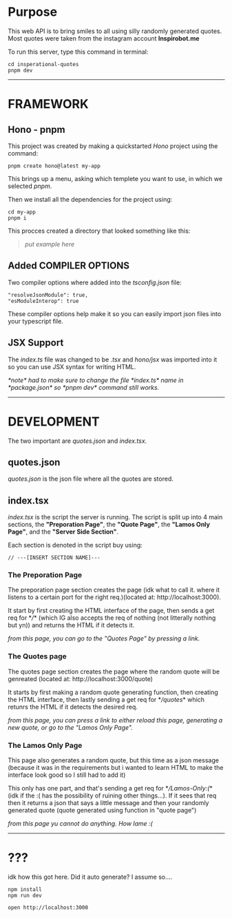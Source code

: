# Purpose

This web API is to bring smiles to all using silly randomly generated quotes. Most quotes were taken from the instagram account **Inspirobot.me**

To run this server, type this command in terminal:

```
cd insperational-quotes
pnpm dev
```



---



# FRAMEWORK

## Hono - pnpm

This project was created by making a quickstarted *Hono* project using the command:

```
pnpm create hono@latest my-app
```

This brings up a menu, asking which templete you want to use, in which we selected *pnpm*.

Then we install all the dependencies for the project using:

```
cd my-app
pnpm i
```

This procces created a directory that looked something like this:

> *put example here*

## Added COMPILER OPTIONS

Two compiler options where added into the *tsconfig.json* file:

```
"resolveJsonModule": true,
"esModuleInterop": true
```

These compiler options help make it so you can easily import json files into your typescript file.

## JSX Support

The *index.ts* file was changed to be *.tsx* and *hono/jsx* was imported into it so you can use JSX syntax for writing HTML.

_\*note\* had to make sure to change the file \*index.ts\* name in \*package.json\* so \*pnpm dev\* command still works._



---


# DEVELOPMENT

The two important are *quotes.json* and *index.tsx*.

## quotes.json

*quotes.json* is the json file where all the quotes are stored.

## index.tsx

*index.tsx* is the script the server is running. The script is split up into 4 main sections, the **"Preporation Page"**, the **"Quote Page"**, the **"Lamos Only Page"**, and the **"Server Side Section"**.

Each section is denoted in the script buy using:

```
// ---[INSERT SECTION NAME]---
```

### The Preporation Page

The preporation page section creates the page (idk what to call it. where it listens to a certain port for the right req.)(located at: http://localhost:3000).  

It start by first creating the HTML interface of the page, then sends a get req for \**/*\* (which IG also accepts the req of nothing (not litterally nothing but yn)) and returns the HTML if it detects it.

*from this page, you can go to the "Quotes Page" by pressing a link.*

### The Quotes page

The quotes page section creates the page where the random quote will be genreated (located at: http://localhost:3000/quote)

It starts by first making a random quote generating function, then creating the HTML interface, then lastly sending a get req for \**/quotes*\* which retunrs the HTML if it detects the desired req.

*from this page, you can press a link to either reload this page, generating a new quote, or go to the "Lamos Only Page".*

### The Lamos Only Page

This page also generates a random quote, but this time as a json message (because it was in the requirements but i wanted to learn HTML to make the interface look good so I still had to add it)

This only has one part, and that's sending a get req for \**/Lamos-Only:(*\* (idk if the :( has the possibility of ruining other things...). If it sees that req then it returns a json that says a little message and then your randomly generated quote (quote generated using function in "quote page")

*from this page yu cannot do anything. How lame :(*



---



# ???

idk how this got here. Did it auto generate? I assume so....

```
npm install
npm run dev
```

```
open http://localhost:3000
```
